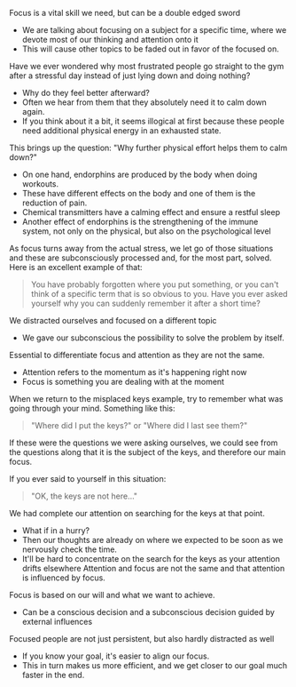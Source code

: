 Focus is a vital skill we need, but can be a double edged sword
- We are talking about focusing on a subject for a specific time, where we devote most of our thinking and attention onto it
- This will cause other topics to be faded out in favor of the focused on.

Have we ever wondered why most frustrated people go straight to the gym after a stressful day instead of just lying down and doing nothing? 
- Why do they feel better afterward? 
- Often we hear from them that they absolutely need it to calm down again. 
- If you think about it a bit, it seems illogical at first because these people need additional physical energy in an exhausted state.

This brings up the question: "Why further physical effort helps them to calm down?"
- On one hand, endorphins are produced by the body when doing workouts.
- These have different effects on the body and one of them is the reduction of pain.
- Chemical transmitters have a calming effect and ensure a restful sleep
- Another effect of endorphins is the strengthening of the immune system, not only on the physical, but also on the psychological level

As focus turns away from the actual stress, we let go of those situations and these are subconsciously processed and, for the most part, solved. Here is an excellent example of that:

> You have probably forgotten where you put something, or you can't think of a specific term that is so obvious to you. Have you ever asked yourself why you can suddenly remember it after a short time?

We distracted ourselves and focused on a different topic
- We gave our subconscious the possibility to solve the problem by itself.

Essential to differentiate focus and attention as they are not the same.
- Attention refers to the momentum as it's happening right now
- Focus is something you are dealing with at the moment

When we return to the misplaced keys example, try to remember what was going through your mind. Something like this:

> "Where did I put the keys?" or "Where did I last see them?"

If these were the questions we were asking ourselves, we could see from the questions along that it is the subject of the keys, and therefore our main focus.

If you ever said to yourself in this situation:

> "OK, the keys are not here..."

We had complete our attention on searching for the keys at that point.
- What if in a hurry?
- Then our thoughts are already on where we expected to be soon as we nervously check the time.
- It'll be hard to concentrate on the search for the keys as your attention drifts elsewhere
Attention and focus are not the same and that attention is influenced by focus.

Focus is based on our will and what we want to achieve.
- Can be a conscious decision and a subconscious decision guided by external influences

Focused people are not just persistent, but also hardly distracted as well
- If you know your goal, it's easier to align our focus.
- This in turn makes us more efficient, and we get closer to our goal much faster in the end.